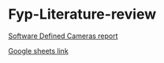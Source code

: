 # Fyp-Literature-review


 [Software Defined Cameras report ](../main/Software%20Defined%20Camera%20Report.pdf)

 [Google sheets link](https://docs.google.com/spreadsheets/d/1ow-1H1pc_qaEG_5CIn4Isov7isF4ZU1m0V32I3Ha8SU/edit#gid=0)